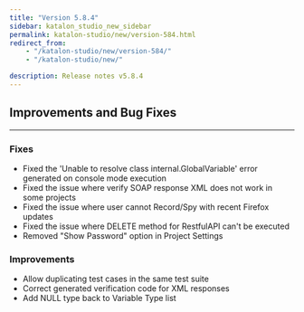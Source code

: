 ```yaml
---
title: "Version 5.8.4"
sidebar: katalon_studio_new_sidebar
permalink: katalon-studio/new/version-584.html
redirect_from:
    - "/katalon-studio/new/version-584/"
    - "/katalon-studio/new/"

description: Release notes v5.8.4
---
```


Improvements and Bug Fixes
--------------------------
---

### Fixes

* Fixed the 'Unable to resolve class internal.GlobalVariable' error generated on console mode execution 
* Fixed the issue where verify SOAP response XML does not work in some projects 
* Fixed the issue where user cannot Record/Spy with recent Firefox updates 
* Fixed the issue where DELETE method for RestfulAPI can't be executed 
* Removed "Show Password" option in Project Settings 

### Improvements
* Allow duplicating test cases in the same test suite 
* Correct generated verification code for XML responses 
* Add NULL type back to Variable Type list